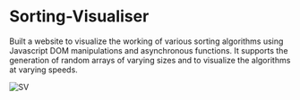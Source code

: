 # Sorting-Visualiser
Built a website to visualize the working of various sorting algorithms using Javascript DOM manipulations and asynchronous functions. It supports the generation of random arrays of varying sizes and to visualize the algorithms at varying speeds.

![SV](https://user-images.githubusercontent.com/45733974/133255411-4db37c49-9af4-4b95-89fb-376836aad007.png)
